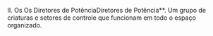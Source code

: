 ﻿II. Os Os Diretores de PotênciaDiretores de Potência**. Um grupo de criaturas e setores de controle que funcionam em todo o espaço organizado.